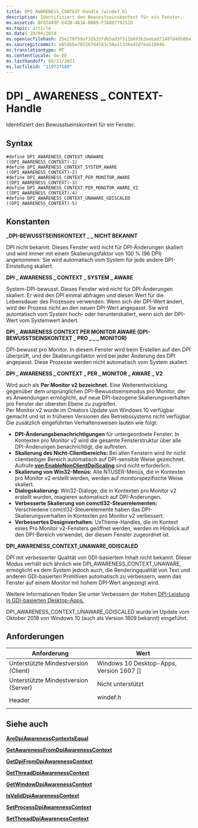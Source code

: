 ```yaml
---
title: DPI_AWARENESS_CONTEXT Handle (windef.h)
description: Identifiziert den Bewusstseinskontext für ein Fenster.
ms.assetid: BFD54A9F-642B-4A3A-BBB9-F3A80779251D
ms.topic: article
ms.date: 10/04/2018
ms.openlocfilehash: 25e270f59af32b33fdb5ad3f511b693b3eebad71407d48b80a72aff5996edf14
ms.sourcegitcommit: e858bbe701567d4583c50a11326e42d7ea51804b
ms.translationtype: MT
ms.contentlocale: de-DE
ms.lasthandoff: 08/11/2021
ms.locfileid: "119727180"
---
```

# <a name="dpi_awareness_context-handle"></a>DPI \_ AWARENESS \_ CONTEXT-Handle

Identifiziert den Bewusstseinskontext für ein Fenster.

## <a name="syntax"></a>Syntax

``` syntax
#define DPI_AWARENESS_CONTEXT_UNAWARE              ((DPI_AWARENESS_CONTEXT)-1)
#define DPI_AWARENESS_CONTEXT_SYSTEM_AWARE         ((DPI_AWARENESS_CONTEXT)-2)
#define DPI_AWARENESS_CONTEXT_PER_MONITOR_AWARE    ((DPI_AWARENESS_CONTEXT)-3)
#define DPI_AWARENESS_CONTEXT_PER_MONITOR_AWARE_V2 ((DPI_AWARENESS_CONTEXT)-4)
#define DPI_AWARENESS_CONTEXT_UNAWARE_GDISCALED    ((DPI_AWARENESS_CONTEXT)-5)
```

## <a name="constants"></a>Konstanten

**\_DPI-BEWUSSTSEINSKONTEXT \_ \_ NICHT BEKANNT**<dl> DPI nicht bekannt. Dieses Fenster wird nicht für DPI-Änderungen skaliert und wird immer mit einem Skalierungsfaktor von 100 % (96 DPI) angenommen. Sie wird automatisch vom System für jede andere DPI-Einstellung skaliert.  
</dl>

**DPI \_ AWARENESS \_ CONTEXT \_ SYSTEM \_ AWARE**<dl> System-DPI-bewusst. Dieses Fenster wird nicht für DPI-Änderungen skaliert. Er wird den DPI einmal abfragen und diesen Wert für die Lebensdauer des Prozesses verwenden. Wenn sich der DPI-Wert ändert, wird der Prozess nicht an den neuen DPI-Wert angepasst. Sie wird automatisch vom System hoch- oder herunterskaliert, wenn sich der DPI-Wert vom Systemwert ändert.  
</dl>

**DPI \_ AWARENESS CONTEXT PER MONITOR AWARE (DPI-BEWUSSTSEINSKONTEXT \_ PRO \_ \_ \_ MONITOR)**<dl> DPI-bewusst pro Monitor. In diesem Fenster wird beim Erstellen auf den DPI überprüft, und der Skalierungsfaktor wird bei jeder Änderung des DPI angepasst. Diese Prozesse werden nicht automatisch vom System skaliert.  
</dl>

**DPI \_ AWARENESS \_ CONTEXT \_ PER \_ MONITOR \_ AWARE \_ V2**<dl> Wird auch als **Per Monitor v2 bezeichnet.** Eine Weiterentwicklung gegenüber dem ursprünglichen DPI-Bewusstseinsmodus pro Monitor, der es Anwendungen ermöglicht, auf neue DPI-bezogene Skalierungsverhalten pro Fenster der obersten Ebene zu zugreifen.  
Per Monitor v2 wurde im Creators Update von Windows 10 verfügbar gemacht und ist in früheren Versionen des Betriebssystems nicht verfügbar.  
Die zusätzlich eingeführten Verhaltensweisen lauten wie folgt:

-   **DPI-Änderungsbenachrichtigungen** für untergeordnete Fenster: In Kontexten pro Monitor v2 wird die gesamte Fensterstruktur über alle DPI-Änderungen benachrichtigt, die auftreten.
-   **Skalierung des Nicht-Clientbereichs:** Bei allen Fenstern wird ihr nicht clientseitiger Bereich automatisch auf DPI-sensible Weise gezeichnet. Aufrufe [**von EnableNonClientDpiScaling**](/windows/desktop/api/Winuser/nf-winuser-enablenonclientdpiscaling) sind nicht erforderlich.
-   **Skalierung von Win32-Menüs:** Alle NTUSER-Menüs, die in Kontexten pro Monitor v2 erstellt werden, werden auf monitorspezifische Weise skaliert.
-   **Dialogskalierung:** Win32-Dialoge, die in Kontexten pro Monitor v2 erstellt wurden, reagieren automatisch auf DPI-Änderungen.
-   **Verbesserte Skalierung von comctl32-Steuerelementen:** Verschiedene comctl32-Steuerelemente haben das DPI-Skalierungsverhalten in Kontexten pro Monitor v2 verbessert.
-   **Verbessertes Designverhalten:** UxTheme-Handles, die im Kontext eines Pro Monitor v2-Fensters geöffnet werden, werden im Hinblick auf den DPI-Bereich verwendet, der diesem Fenster zugeordnet ist.

  
</dl>

**DPI_AWARENESS_CONTEXT_UNAWARE_GDISCALED**

DPI mit verbesserter Qualität von GDI-basiertem Inhalt nicht bekannt. Dieser Modus verhält sich ähnlich wie DPI_AWARENESS_CONTEXT_UNAWARE, ermöglicht es dem System jedoch auch, die Renderingqualität von Text und anderen GDI-basierten Primitiven automatisch zu verbessern, wenn das Fenster auf einem Monitor mit hohem DPI-Wert angezeigt wird.

Weitere Informationen finden Sie unter Verbessern der Hohen [DPI-Leistung in GDI-basierten Desktop-Apps.](https://blogs.windows.com/buildingapps/2017/05/19/improving-high-dpi-experience-gdi-based-desktop-apps/#Uwv9gY1SvpbgQ4dK.97)

DPI_AWARENESS_CONTEXT_UNAWARE_GDISCALED wurde im Update vom Oktober 2018 von Windows 10 (auch als Version 1809 bekannt) eingeführt.


## <a name="requirements"></a>Anforderungen

| Anforderung | Wert |
|----|-----------|
| Unterstützte Mindestversion (Client)<br/> | Windows 10 Desktop-Apps, Version 1607 \[\]<br/> |
| Unterstützte Mindestversion (Server)<br/> | Nicht unterstützt <br/>  |
| Header<br/>                   | <dl> <dt>windef.h</dt> </dl> |

## <a name="see-also"></a>Siehe auch

<dl> <dt>

[**AreDpiAwarenessContextsEqual**](/windows/desktop/api/winuser/nf-winuser-aredpiawarenesscontextsequal)
</dt> <dt>

[**GetAwarenessFromDpiAwarenessContext**](/windows/desktop/api/winuser/nf-winuser-getawarenessfromdpiawarenesscontext)
</dt> </dl>

[**GetDpiFromDpiAwarenessContext**](/windows/desktop/api/winuser/nf-winuser-getdpifromdpiawarenesscontext)
</dt> </dl>

[**GetThreadDpiAwarenessContext**](/windows/desktop/api/winuser/nf-winuser-getthreaddpiawarenesscontext)
</dt> </dl>

[**GetWindowDpiAwarenessContext**](/windows/desktop/api/winuser/nf-winuser-getwindowdpiawarenesscontext)
</dt> </dl>

[**IsValidDpiAwarenessContext**](/windows/desktop/api/winuser/nf-winuser-isvaliddpiawarenesscontext)
</dt> </dl>

[**SetProcessDpiAwarenessContext**](/windows/desktop/api/winuser/nf-winuser-setprocessdpiawarenesscontext)
</dt> </dl>

[**SetThreadDpiAwarenessContext**](/windows/desktop/api/winuser/nf-winuser-setthreaddpiawarenesscontext)

